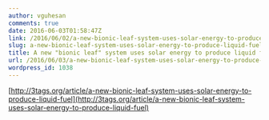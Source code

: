 ```yaml
---
author: vguhesan
comments: true
date: 2016-06-03T01:58:47Z
link: /2016/06/02/a-new-bionic-leaf-system-uses-solar-energy-to-produce-liquid-fuel/
slug: a-new-bionic-leaf-system-uses-solar-energy-to-produce-liquid-fuel
title: A new "bionic leaf" system uses solar energy to produce liquid fuel.
url: /2016/06/03/a-new-bionic-leaf-system-uses-solar-energy-to-produce-liquid-fuel/
wordpress_id: 1038
---
```


[http://3tags.org/article/a-new-bionic-leaf-system-uses-solar-energy-to-produce-liquid-fuel](http://3tags.org/article/a-new-bionic-leaf-system-uses-solar-energy-to-produce-liquid-fuel)
